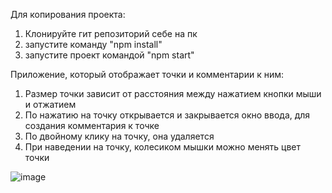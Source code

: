 Для копирования проекта:

1) Клонируйте гит репозиторий себе на пк
2) запустите команду "npm install"  
3) запустите проект командой "npm start"

Приложение, который отображает точки и комментарии к ним:

1) Размер точки зависит от расстояния между нажатием кнопки мыши и отжатием 
2) По нажатию на точку открывается и закрывается окно ввода, для создания комментария к точке
3) По двойному клику на точку, она удаляется
4) При наведении на точку, колесиком мышки можно менять цвет точки

![image](https://github.com/jykgol/gran-api/assets/63459951/8140ee0b-599c-4af2-a63d-5ea43d777a81)
